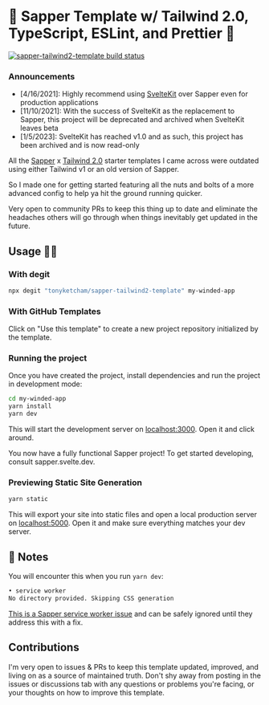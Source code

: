 # 🐝 Sapper Template w/ Tailwind 2.0, TypeScript, ESLint, and Prettier 🍯

[![sapper-tailwind2-template build status](https://circleci.com/gh/tonyketcham/sapper-tailwind2-template/tree/master.svg?style=svg)](https://app.circleci.com/pipelines/github/tonyketcham/sapper-tailwind2-template)

### Announcements
  - [4/16/2021]: Highly recommend using [SvelteKit](https://github.com/sveltejs/kit) over Sapper even for production applications
  - [11/10/2021]: With the success of SvelteKit as the replacement to Sapper, this project will be deprecated and archived when SvelteKit leaves beta
  - [1/5/2023]: SvelteKit has reached v1.0 and as such, this project has been archived and is now read-only

All the [Sapper](https://github.com/sveltejs/sapper) x [Tailwind 2.0](https://tailwindcss.com) starter templates I came across were outdated using either Tailwind v1 or an old version of Sapper.

So I made one for getting started featuring all the nuts and bolts of a more advanced config to help ya hit the ground running quicker.

Very open to community PRs to keep this thing up to date and eliminate the headaches others will go through when things inevitably get updated in the future.

## Usage 🧙‍♂️

### With degit

```bash
npx degit "tonyketcham/sapper-tailwind2-template" my-winded-app
```

### With GitHub Templates

Click on "Use this template" to create a new project repository initialized by the template.

### Running the project

Once you have created the project, install dependencies and run the project in development mode:

```bash
cd my-winded-app
yarn install
yarn dev
```

This will start the development server on [localhost:3000](localhost:3000). Open it and click around.

You now have a fully functional Sapper project! To get started developing, consult sapper.svelte.dev.

### Previewing Static Site Generation

```bash
yarn static
```

This will export your site into static files and open a local production server on [localhost:5000](localhost:5000). Open it and make sure everything matches your dev server.

## 📝 Notes

You will encounter this when you run `yarn dev`:

```sh
• service worker
No directory provided. Skipping CSS generation
```

[This is a Sapper service worker issue](https://github.com/sveltejs/sapper-template/issues/298) and can be safely ignored until they address this with a fix.

## Contributions

I'm very open to issues & PRs to keep this template updated, improved, and living on as a source of maintained truth. Don't shy away from posting in the issues or discussions tab with any questions or problems you're facing, or your thoughts on how to improve this template.
